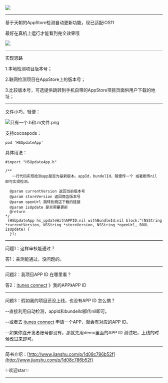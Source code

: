 
![](http://upload-images.jianshu.io/upload_images/2923333-9ea6356bfcee6c4b.png?imageMogr2/auto-orient/strip%7CimageView2/2/w/1240)

***
基于天朝的AppStore检测自动更新功能，现已适配iOS11

最好在真机上运行才能看到完全效果哦





![](http://upload-images.jianshu.io/upload_images/2923333-8e18020d930c9d04.gif?imageMogr2/auto-orient/strip)




***
实现思路

1.本地检测项目版本号；

2.联网检测项目在AppStore上的版本号；

3.比较版本号，可选提供跳转到手机自带的AppStore项目页面供用户下载的地址；
***
文件小巧，轻便：

![只有一个.h和.m文件.png](http://upload-images.jianshu.io/upload_images/2923333-3a2c1de010ebd857.png?imageMogr2/auto-orient/strip%7CimageView2/2/w/1240)

支持cocoapods：

```
pod 'HSUpdateApp'
```

具体用法：


```
#import "HSUpdateApp.h"
```

```
/**
   一行代码实现检测app是否为最新版本。appId，bundelId，随便传一个 或者都传nil 即可实现检测。

  @param currentVersion 返回当前版本号
  @param storeVersion 返回商店版本号
  @param openUrl 跳转到商店下载的链接
  @param isUpdate 是否需要更新
  @return 
*/
 [HSUpdateApp hs_updateWithAPPID:nil withBundleId:nil block:^(NSString *currentVersion, NSString *storeVersion, NSString *openUrl, BOOL isUpdate) {
  }];
```


***
问题1：这样审核能通过？

答1：亲测能通过，没问题的。
***
问题2：我项目APP ID 在哪里看？

答2：[itunes connect](https://itunesconnect.apple.com/) 》我的APP》APP ID
***
问题3：假如我的项目还没上线，也没有APP ID 怎么搞？

--直接利用自动检测，appId和bundelId都传nil即可。

--或者去 [itunes connect](https://itunesconnect.apple.com/)  申请一个APP，就会有对应的APP ID。

--如果你连开发者账号都没有，那就先用demo里面的APP ID 测试吧，上线的时候改过来即可。

***
简书介绍：[http://www.jianshu.com/p/1d08c786b52f](http://www.jianshu.com/p/1d08c786b52f)

✨欢迎star✨
***

